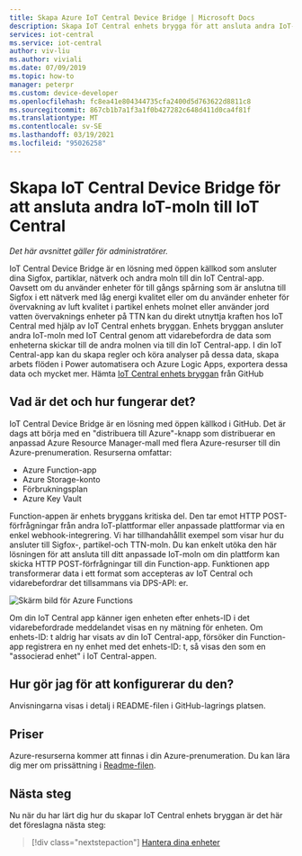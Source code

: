 ```yaml
---
title: Skapa Azure IoT Central Device Bridge | Microsoft Docs
description: Skapa IoT Central enhets brygga för att ansluta andra IoT-moln (Sigfox, partikel, nätverk osv.) till din IoT Central-app.
services: iot-central
ms.service: iot-central
author: viv-liu
ms.author: viviali
ms.date: 07/09/2019
ms.topic: how-to
manager: peterpr
ms.custom: device-developer
ms.openlocfilehash: fc8ea41e804344735cfa2400d5d763622d8811c8
ms.sourcegitcommit: 867cb1b7a1f3a1f0b427282c648d411d0ca4f81f
ms.translationtype: MT
ms.contentlocale: sv-SE
ms.lasthandoff: 03/19/2021
ms.locfileid: "95026258"
---
```

# <a name="build-the-iot-central-device-bridge-to-connect-other-iot-clouds-to-iot-central"></a>Skapa IoT Central Device Bridge för att ansluta andra IoT-moln till IoT Central

*Det här avsnittet gäller för administratörer.*

IoT Central Device Bridge är en lösning med öppen källkod som ansluter dina Sigfox, partiklar, nätverk och andra moln till din IoT Central-app. Oavsett om du använder enheter för till gångs spårning som är anslutna till Sigfox i ett nätverk med låg energi kvalitet eller om du använder enheter för övervakning av luft kvalitet i partikel enhets molnet eller använder jord vatten övervaknings enheter på TTN kan du direkt utnyttja kraften hos IoT Central med hjälp av IoT Central enhets bryggan. Enhets bryggan ansluter andra IoT-moln med IoT Central genom att vidarebefordra de data som enheterna skickar till de andra molnen via till din IoT Central-app. I din IoT Central-app kan du skapa regler och köra analyser på dessa data, skapa arbets flöden i Power automatisera och Azure Logic Apps, exportera dessa data och mycket mer. Hämta [IoT Central enhets bryggan](https://aka.ms/iotcentralgithubdevicebridge) från GitHub

## <a name="what-is-it-and-how-does-it-work"></a>Vad är det och hur fungerar det?
IoT Central Device Bridge är en lösning med öppen källkod i GitHub. Det är dags att börja med en "distribuera till Azure"-knapp som distribuerar en anpassad Azure Resource Manager-mall med flera Azure-resurser till din Azure-prenumeration. Resurserna omfattar:
-    Azure Function-app
-    Azure Storage-konto
-    Förbrukningsplan
-    Azure Key Vault

Function-appen är enhets bryggans kritiska del. Den tar emot HTTP POST-förfrågningar från andra IoT-plattformar eller anpassade plattformar via en enkel webhook-integrering. Vi har tillhandahållit exempel som visar hur du ansluter till Sigfox-, partikel-och TTN-moln. Du kan enkelt utöka den här lösningen för att ansluta till ditt anpassade IoT-moln om din plattform kan skicka HTTP POST-förfrågningar till din Function-app.
Funktionen app transformerar data i ett format som accepteras av IoT Central och vidarebefordrar det tillsammans via DPS-API: er.

![Skärm bild för Azure Functions](media/howto-build-iotc-device-bridge/azfunctions.png)

Om din IoT Central app känner igen enheten efter enhets-ID i det vidarebefordrade meddelandet visas en ny mätning för enheten. Om enhets-ID: t aldrig har visats av din IoT Central-app, försöker din Function-app registrera en ny enhet med det enhets-ID: t, så visas den som en "associerad enhet" i IoT Central-appen. 

## <a name="how-do-i-set-it-up"></a>Hur gör jag för att konfigurerar du den?
Anvisningarna visas i detalj i README-filen i GitHub-lagrings platsen. 

## <a name="pricing"></a>Priser
Azure-resurserna kommer att finnas i din Azure-prenumeration. Du kan lära dig mer om prissättning i [Readme-filen](https://aka.ms/iotcentralgithubdevicebridge).

## <a name="next-steps"></a>Nästa steg
Nu när du har lärt dig hur du skapar IoT Central enhets bryggan är det här det föreslagna nästa steg:

> [!div class="nextstepaction"]
> [Hantera dina enheter](howto-manage-devices.md)
